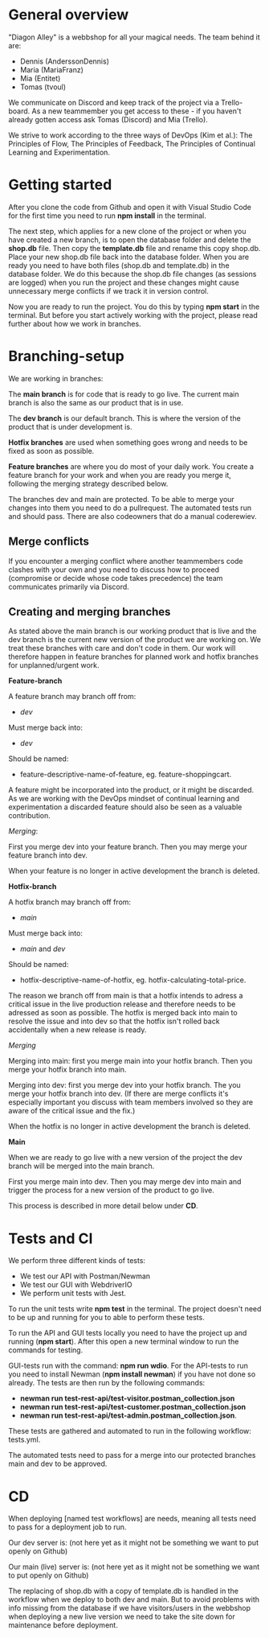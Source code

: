# General overview

"Diagon Alley" is a webbshop for all your magical needs. The team behind it are:

- Dennis (AnderssonDennis)
- Maria (MariaFranz)
- Mia (Entitet)
- Tomas (tvoul)

We communicate on Discord and keep track of the project via a Trello-board. As a new teammember you get access to these - if you haven't already gotten access ask Tomas (Discord) and Mia (Trello).

We strive to work according to the three ways of DevOps (Kim et al.): The Principles of Flow, The Principles of Feedback, The Principles of Continual Learning and Experimentation.

# Getting started
After you clone the code from Github and open it with Visual Studio Code for the first time you need to run **npm install** in the terminal.

The next step, which applies for a new clone of the project or when you have created a new branch, is to open the database folder and delete the **shop.db** file. Then copy the **template.db** file and rename this copy shop.db. Place your new shop.db file back into the database folder. When you are ready you need to have both files (shop.db and template.db) in the database folder. We do this because the shop.db file changes (as sessions are logged) when you run the project and these changes might cause unnecessary merge conflicts if we track it in version control.

Now you are ready to run the project. You do this by typing **npm start** in the terminal. But before you start actively working with the project, please read further about how we work in branches.

# Branching-setup

We are working in branches: 

The **main branch** is for code that is ready to go live. The current main branch is also the same as our product that is in use.

The **dev branch** is our default branch. This is where the version of the product that is under development is.

**Hotfix branches** are used when something goes wrong and needs to be fixed as soon as possible.

**Feature branches** are where you do most of your daily work. You create a feature branch for your work and when you are ready you merge it, following the merging strategy described below.

The branches dev and main are protected. To be able to merge your changes into them you need to do a pullrequest. The automated tests run and should pass. There are also codeowners that do a manual coderewiev.

## Merge conflicts

If you encounter a merging conflict where another teammembers code clashes with your own and you need to discuss how to proceed (compromise or decide whose code takes precedence) the team communicates primarily via Discord.

## Creating and merging branches

As stated above the main branch is our working product that is live and the dev branch is the current new version of the product we are working on. We treat these branches with care and don't code in them. Our work will therefore happen in feature branches for planned work and hotfix branches for unplanned/urgent work.

**Feature-branch**

A feature branch may branch off from:

- *dev*

Must merge back into:

- *dev*

Should be named:

 - feature-descriptive-name-of-feature, eg. feature-shoppingcart.

A feature might be incorporated into the product, or it might be discarded. As we are working with the DevOps mindset of continual learning and experimentation a discarded feature should also be seen as a valuable contribution.

*Merging*: 

First you merge dev into your feature branch. Then you may merge your feature branch into dev.

When your feature is no longer in active development the branch is deleted.

**Hotfix-branch**

A hotfix branch may branch off from:

- *main*

Must merge back into:

- *main* and *dev*

Should be named:

- hotfix-descriptive-name-of-hotfix, eg. hotfix-calculating-total-price.

The reason we branch off from main is that a hotfix intends to adress a critical issue in the live production release and therefore needs to be adressed as soon as possible. The hotfix is merged back into main to resolve the issue and into dev so that the hotfix isn't rolled back accidentally when a new release is ready.

*Merging*

Merging into main: first you merge main into your hotfix branch. Then you merge your hotfix branch into main.

Merging into dev: first you merge dev into your hotfix branch. The you merge your hotfix branch into dev. (If there are merge conflicts it's especially important you discuss with team members involved so they are aware of the critical issue and the fix.)

When the hotfix is no longer in active development the branch is deleted.

**Main**

When we are ready to go live with a new version of the project the dev branch will be merged into the main branch. 

First you merge main into dev. Then you may merge dev into main and trigger the process for a new version of the product to go live.

This process is described in more detail below under **CD**.


# Tests and CI

We perform three different kinds of tests:

- We test our API with Postman/Newman
- We test our GUI with WebdriverIO
- We perform unit tests with Jest.

To run the unit tests write **npm test** in the terminal. The project doesn't need to be up and running for you to able to perform these tests.

To run the API and GUI tests locally you need to have the project up and running (**npm start**). After this open a new terminal window to run the commands for testing. 

GUI-tests run with the command: **npm run wdio**. For the API-tests to run you need to install Newman (**npm install newman**) if you have not done so already. The tests are then run by the following commands: 
- **newman run test-rest-api/test-visitor.postman_collection.json**
- **newman run test-rest-api/test-customer.postman_collection.json** 
- **newman run test-rest-api/test-admin.postman_collection.json**.

These tests are gathered and automated to run in the following workflow: tests.yml.

The automated tests need to pass for a merge into our protected branches main and dev to be approved. 

# CD

When deploying [named test workflows] are needs, meaning all tests need to pass for a deployment job to run.

Our dev server is: (not here yet as it might not be something we want to put openly on Github)

Our main (live) server is: (not here yet as it might not be something we want to put openly on Github)

The replacing of shop.db with a copy of template.db is handled in the workflow when we deploy to both dev and main. But to avoid problems with info missing from the database if we have visitors/users in the webbshop when deploying a new live version we need to take the site down for maintenance before deployment.